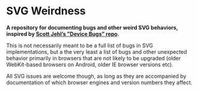 # SVG Weirdness

**A repository for documenting bugs and other weird SVG behaviors, inspired by [Scott Jehl’s ”Device Bugs” repo](https://github.com/scottjehl/Device-Bugs).**

This is not necessarily meant to be a full list of bugs in SVG implementations, but a the very least a list of bugs and other unexpected behavior primarily in browsers that are not likely to be upgraded (older WebKit-based browsers on Android, older IE browser versions etc).

All SVG issues are welcome though, as long as they are accompanied by documentation of which browser engines and version numbers they affect.
